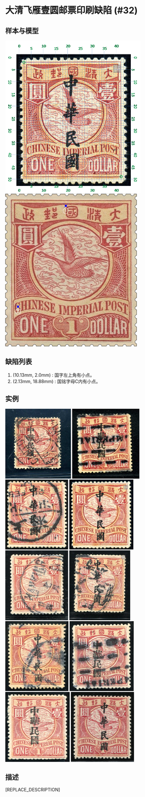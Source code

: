 # 大清飞雁壹圆邮票印刷缺陷 (#32)

## 样本与模型
<img src="sampling.png" height=480/> <img src="model.png" height=480/>

## 缺陷列表
1. (10.13mm, 2.0mm) :  国字左上角有小点。
1. (2.13mm, 18.88mm) :  国铭字母C内有小点。


## 实例
<img src="2010-03-22_00031808013A.jpg" height=220/> <img src="2012-08-04_00067422118A.jpg" height=220/> <img src="2012-08-10_00067629043A.jpg" height=220/> <img src="2012-10-10_00064066217A.jpg" height=220/> <img src="2012-11-05_00072286008A.jpg" height=220/> <img src="2013-04-23_00108871025A.jpg" height=220/> <img src="2014-08-15_00152920011A.jpg" height=220/> <img src="2014-08-31_00154130017A.jpg" height=220/> <img src="2015-08-21_00187370023A.jpg" height=220/> <img src="2016-02-04_00157483003A.jpg" height=220/> 


## 描述
[REPLACE_DESCRIPTION]
